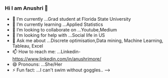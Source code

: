 ### Hi I am Anushri 👋

- 🔭 I’m currently  ...Grad student at Florida State University
- 🌱 I’m currently learning ...Applied Statistics
- 👯 I’m looking to collaborate on ...Youtube,Medium
- 🤔 I’m looking for help with ...Social life in US
- 💬 Ask me about ...Discrete optimisation,Data mining, Machine Learning, Tableau, Excel
- 📫 How to reach me: ...Linkedin- https://www.linkedin.com/in/anushrimore/
- 😄 Pronouns: ...She/Her
- ⚡ Fun fact: ...I can't swim without goggles..
-->
